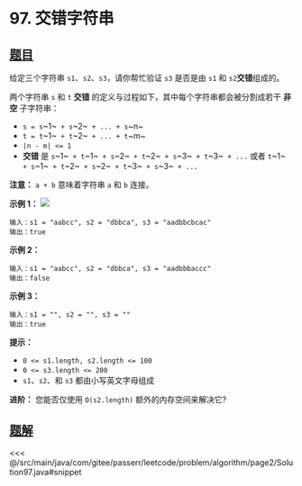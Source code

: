 # 97. 交错字符串

## [题目](https://leetcode.cn/problems/interleaving-string/)
给定三个字符串 `s1`、`s2`、`s3`，请你帮忙验证 `s3` 是否是由 `s1` 和 `s2`**交错**组成的。

两个字符串 `s` 和 `t` **交错** 的定义与过程如下，其中每个字符串都会被分割成若干 **非空** 子字符串：

* `s = s`~1~` + s`~2~` + ... + s`~n~
* `t = t`~1~` + t`~2~` + ... + t`~m~
* `|n - m| <= 1`
* **交错** 是 `s`~1~` + t`~1~` + s`~2~` + t`~2~` + s`~3~` + t`~3~` + ...` 或者 `t`~1~` + s`~1~` + t`~2~` + s`~2~` + t`~3~` + s`~3~` + ...`

**注意：** `a + b` 意味着字符串 `a` 和 `b` 连接。

**示例 1：**
![](https://assets.leetcode.com/uploads/2020/09/02/interleave.jpg)

```
输入：s1 = "aabcc", s2 = "dbbca", s3 = "aadbbcbcac"
输出：true
```

**示例 2：**

```
输入：s1 = "aabcc", s2 = "dbbca", s3 = "aadbbbaccc"
输出：false
```

**示例 3：**

```
输入：s1 = "", s2 = "", s3 = ""
输出：true
```

**提示：**

* `0 <= s1.length, s2.length <= 100`
* `0 <= s3.length <= 200`
* `s1`、`s2`、和 `s3` 都由小写英文字母组成

**进阶：** 您能否仅使用 `O(s2.length)` 额外的内存空间来解决它?


## [题解](https://github.com/PasseRR/JavaLeetCode/blob/master/src/main/java/com/gitee/passerr/leetcode/problem/algorithm/page2/Solution97.java)

<<< @/src/main/java/com/gitee/passerr/leetcode/problem/algorithm/page2/Solution97.java#snippet
